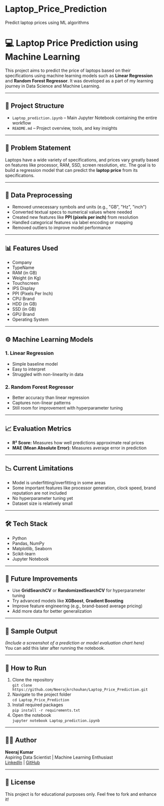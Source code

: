# Laptop_Price_Prediction
Predict laptop prices using ML algorithms
# 💻 Laptop Price Prediction using Machine Learning

This project aims to predict the price of laptops based on their specifications using machine learning models such as **Linear Regression** and **Random Forest Regressor**. It was developed as a part of my learning journey in Data Science and Machine Learning.

---

## 📂 Project Structure

- `Laptop_prediction.ipynb` – Main Jupyter Notebook containing the entire workflow
- `README.md` – Project overview, tools, and key insights

---

## 📌 Problem Statement

Laptops have a wide variety of specifications, and prices vary greatly based on features like processor, RAM, SSD, screen resolution, etc. The goal is to build a regression model that can predict the **laptop price** from its specifications.

---

## 🧹 Data Preprocessing

- Removed unnecessary symbols and units (e.g., "GB", "Hz", "inch")
- Converted textual specs to numerical values where needed
- Created new features like **PPI (pixels per inch)** from resolution
- Handled categorical features via label encoding or mapping
- Removed outliers to improve model performance

---

## 📊 Features Used

- Company  
- TypeName  
- RAM (in GB)  
- Weight (in Kg)  
- Touchscreen  
- IPS Display  
- PPI (Pixels Per Inch)  
- CPU Brand  
- HDD (in GB)  
- SSD (in GB)  
- GPU Brand  
- Operating System  

---

## ⚙️ Machine Learning Models

### 1. **Linear Regression**
- Simple baseline model
- Easy to interpret
- Struggled with non-linearity in data

### 2. **Random Forest Regressor**
- Better accuracy than linear regression
- Captures non-linear patterns
- Still room for improvement with hyperparameter tuning

---

## 📈 Evaluation Metrics

- **R² Score:** Measures how well predictions approximate real prices  
- **MAE (Mean Absolute Error):** Measures average error in prediction

---

## 📉 Current Limitations

- Model is underfitting/overfitting in some areas
- Some important features like processor generation, clock speed, brand reputation are not included
- No hyperparameter tuning yet
- Dataset size is relatively small

---

## 🛠 Tech Stack

- Python
- Pandas, NumPy
- Matplotlib, Seaborn
- Scikit-learn
- Jupyter Notebook

---

## 📌 Future Improvements

- Use **GridSearchCV** or **RandomizedSearchCV** for hyperparameter tuning
- Try advanced models like **XGBoost**, **Gradient Boosting**
- Improve feature engineering (e.g., brand-based average pricing)
- Add more data for better generalization

---

## 📎 Sample Output

*(Include a screenshot of a prediction or model evaluation chart here)*  
You can add this later after running the notebook.

---

## 📁 How to Run

1. Clone the repository  
   `git clone https://github.com/Neerajkrchouhan/Laptop_Price_Prediction.git`
2. Navigate to the project folder  
   `cd Laptop_Price_Prediction`
3. Install required packages  
   `pip install -r requirements.txt`
4. Open the notebook  
   `jupyter notebook Laptop_prediction.ipynb`

---

## 🙋‍♂️ Author

**Neeraj Kumar**  
Aspiring Data Scientist | Machine Learning Enthusiast  
[LinkedIn]([https://www.linkedin.com/in/your-link/](https://www.linkedin.com/in/neeraj-kumar-a551a9247/)) | [GitHub]([https://github.com/Neerajkrchouhan](https://github.com/Neerajkrchouhan))

---

## 📌 License

This project is for educational purposes only. Feel free to fork and enhance it!

